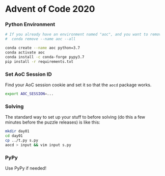 # Advent of Code 2020

### Python Environment

```bash
# If you already have an environment named "aoc", and you want to remove it:
#  conda remove --name aoc --all

conda create --name aoc python=3.7
conda activate aoc
conda install -c conda-forge pypy3.7
pip install -r requirements.txt
```

### Set AoC Session ID

Find your AoC session cookie and set it so that the `aocd` package works.

```bash
export AOC_SESSION=...
```

### Solving

The standard way to set up your stuff to before solving (do this a few minutes before the puzzle releases) is like this:

```bash
mkdir day01
cd day01
cp ../t.py s.py
aocd > input && vim input s.py
```

### PyPy

Use PyPy if needed!

